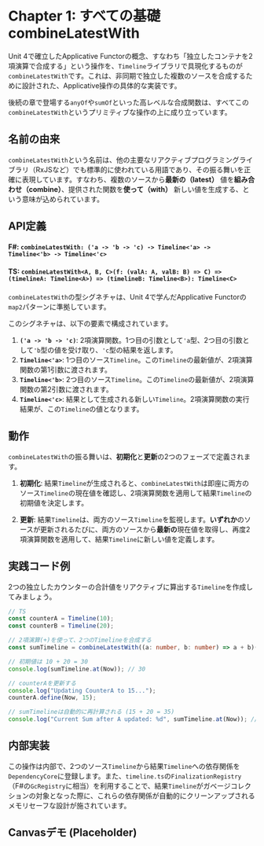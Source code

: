 # Chapter 1: すべての基礎 combineLatestWith

Unit 4で確立したApplicative Functorの概念、すなわち「独立したコンテナを2項演算で合成する」という操作を、`Timeline`ライブラリで具現化するものが`combineLatestWith`です。これは、非同期で独立した複数のソースを合成するために設計された、Applicative操作の具体的な実装です。

後続の章で登場する`anyOf`や`sumOf`といった高レベルな合成関数は、すべてこの`combineLatestWith`というプリミティブな操作の上に成り立っています。

## 名前の由来

`combineLatestWith`という名前は、他の主要なリアクティブプログラミングライブラリ（RxJSなど）でも標準的に使われている用語であり、その振る舞いを正確に表現しています。すなわち、複数のソースから**最新の（latest）** 値を**組み合わせ（combine）**、提供された関数を**使って（with）** 新しい値を生成する、という意味が込められています。

## API定義

#### F\#: `combineLatestWith: ('a -> 'b -> 'c) -> Timeline<'a> -> Timeline<'b> -> Timeline<'c>`

#### TS: `combineLatestWith<A, B, C>(f: (valA: A, valB: B) => C) => (timelineA: Timeline<A>) => (timelineB: Timeline<B>): Timeline<C>`

`combineLatestWith`の型シグネチャは、Unit 4で学んだApplicative Functorの`map2`パターンに準拠しています。

このシグネチャは、以下の要素で構成されています。

1.  **`('a -> 'b -> 'c)`**: 2項演算関数。1つ目の引数として`'a`型、2つ目の引数として`'b`型の値を受け取り、`'c`型の結果を返します。
2.  **`Timeline<'a>`**: 1つ目のソース`Timeline`。この`Timeline`の最新値が、2項演算関数の第1引数に渡されます。
3.  **`Timeline<'b>`**: 2つ目のソース`Timeline`。この`Timeline`の最新値が、2項演算関数の第2引数に渡されます。
4.  **`Timeline<'c>`**: 結果として生成される新しい`Timeline`。2項演算関数の実行結果が、この`Timeline`の値となります。

## 動作

`combineLatestWith`の振る舞いは、**初期化**と**更新**の2つのフェーズで定義されます。

1.  **初期化**: 結果`Timeline`が生成されると、`combineLatestWith`は即座に両方のソース`Timeline`の現在値を確認し、2項演算関数を適用して結果`Timeline`の初期値を決定します。

2.  **更新**: 結果`Timeline`は、両方のソース`Timeline`を監視します。**いずれか**のソースが更新されるたびに、両方のソースから**最新の**現在値を取得し、再度2項演算関数を適用して、結果`Timeline`に新しい値を定義します。

## 実践コード例

2つの独立したカウンターの合計値をリアクティブに算出する`Timeline`を作成してみましょう。

```typescript
// TS
const counterA = Timeline(10);
const counterB = Timeline(20);

// 2項演算(+)を使って、2つのTimelineを合成する
const sumTimeline = combineLatestWith((a: number, b: number) => a + b)(counterA)(counterB);

// 初期値は 10 + 20 = 30
console.log(sumTimeline.at(Now)); // 30

// counterAを更新する
console.log("Updating CounterA to 15...");
counterA.define(Now, 15);

// sumTimelineは自動的に再計算される (15 + 20 = 35)
console.log("Current Sum after A updated: %d", sumTimeline.at(Now)); // 35
```

## 内部実装

この操作は内部で、2つのソース`Timeline`から結果`Timeline`への依存関係を`DependencyCore`に登録します。また、`timeline.ts`の`FinalizationRegistry`（F\#の`GcRegistry`に相当）を利用することで、結果`Timeline`がガベージコレクションの対象となった際に、これらの依存関係が自動的にクリーンアップされるメモリセーフな設計が施されています。

## Canvasデモ (Placeholder)